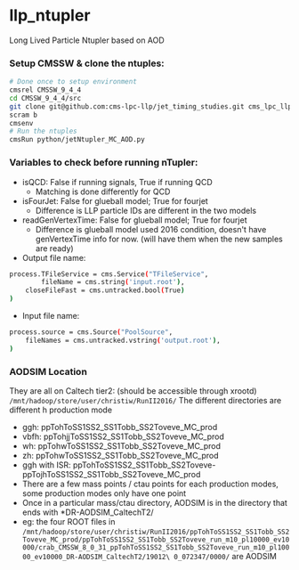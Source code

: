 # llp_ntupler
Long Lived Particle Ntupler based on AOD 


### Setup CMSSW & clone the ntuples:
```bash
# Done once to setup environment
cmsrel CMSSW_9_4_4
cd CMSSW_9_4_4/src
git clone git@github.com:cms-lpc-llp/jet_timing_studies.git cms_lpc_llp/jet_timing_studies
scram b
cmsenv
# Run the ntuples
cmsRun python/jetNtupler_MC_AOD.py
```

### Variables to check before running nTupler:
* isQCD: False if running signals, True if running QCD
  * Matching is done differently for QCD
* isFourJet: False for glueball model; True for fourjet
  * Difference is LLP particle IDs are different in the two models
* readGenVertexTime: False for glueball model; True for fourjet
  * Difference is glueball model used 2016 condition, doesn't have genVertexTime info for now. (will have them when the new samples are ready)
* Output file name:
```bash
process.TFileService = cms.Service("TFileService",
        fileName = cms.string('input.root'),
    closeFileFast = cms.untracked.bool(True)
)
```
* Input file name:
```bash
process.source = cms.Source("PoolSource",
    fileNames = cms.untracked.vstring('output.root'),
)
```

### AODSIM Location

They are all on Caltech tier2: (should be accessible through xrootd)
```/mnt/hadoop/store/user/christiw/RunII2016/```
The different directories are different h production mode
* ggh: ppTohToSS1SS2_SS1Tobb_SS2Toveve_MC_prod
* vbfh: ppTohjjToSS1SS2_SS1Tobb_SS2Toveve_MC_prod
* wh: ppTohwToSS1SS2_SS1Tobb_SS2Toveve_MC_prod
* zh: ppTohwToSS1SS2_SS1Tobb_SS2Toveve_MC_prod
* ggh with ISR: ppTohToSS1SS2_SS1Tobb_SS2Toveve-ppTojhToSS1SS2_SS1Tobb_SS2Toveve_MC_prod
* There are a few mass points / ctau points for each production modes, some production modes only have one point
* Once in a particular mass/ctau directory, AODSIM is in the directory that ends with *DR-AODSIM_CaltechT2/
* eg: the four ROOT files in ```/mnt/hadoop/store/user/christiw/RunII2016/ppTohToSS1SS2_SS1Tobb_SS2Toveve_MC_prod/ppTohToSS1SS2_SS1Tobb_SS2Toveve_run_m10_pl10000_ev10000/crab_CMSSW_8_0_31_ppTohToSS1SS2_SS1Tobb_SS2Toveve_run_m10_pl10000_ev10000_DR-AODSIM_CaltechT2/19012\
0_072347/0000/```
are AODSIM
